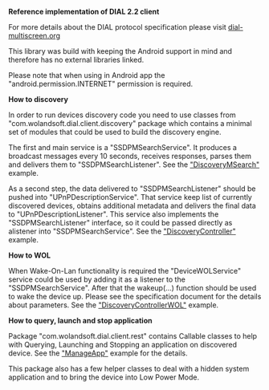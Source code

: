 **Reference implementation of DIAL 2.2 client**

For more details about the DIAL protocol specification please visit [dial-multiscreen.org](http://www.dial-multiscreen.org/)

This library was build with keeping the Android support in mind and therefore has no external libraries linked.

Please note that when using in Android app the "android.permission.INTERNET" permission is required.


**How to discovery**

In order to run devices discovery code you need to use classes from "com.wolandsoft.dial.client.discovery" package which contains a minimal set of modules that could be used to build the discovery engine.

The first and main service is a "SSDPMSearchService".
It produces a broadcast messages every 10 seconds, receives responses, parses them and delivers them to "SSDPMSearchListener".
See the ["DiscoveryMSearch"](https://raw.githubusercontent.com/alexs20/DIAL-reference-client/development/src/example/java/DiscoveryMSearch.java) example.

As a second step, the data delivered to "SSDPMSearchListener" should be pushed into "UPnPDescriptionService".
That service keep list of currently discovered devices, obtains additional metadata and delivers the final data to "UPnPDescriptionListener".
This service also implements the "SSDPMSearchListener" interface, so it could be passed directly as alistener into "SSDPMSearchService".
See the ["DiscoveryController"](https://raw.githubusercontent.com/alexs20/DIAL-reference-client/development/src/example/java/DiscoveryController.java) example.
 
**How to WOL**

When Wake-On-Lan functionality is required the "DeviceWOLService" service could be used by adding it as a listener to the "SSDPMSearchService". After that the wakeup(...) function should be used to wake the device up. Please see the specification document for the details about parameters.
See the ["DiscoveryControllerWOL"](https://github.com/alexs20/DIAL-reference-client/blob/development/src/example/java/DiscoveryControllerWOL.java) example. 

**How to query, launch and stop application**

Package "com.wolandsoft.dial.client.rest" contains Callable classes to help with Querying, Launching and Stopping an application on discovered device.
See the ["ManageApp"](https://raw.githubusercontent.com/alexs20/DIAL-reference-client/development/src/example/java/ManageApp.java) example for the details. 

This package also has a few helper classes to deal with a hidden system application and to bring the device into Low Power Mode.


